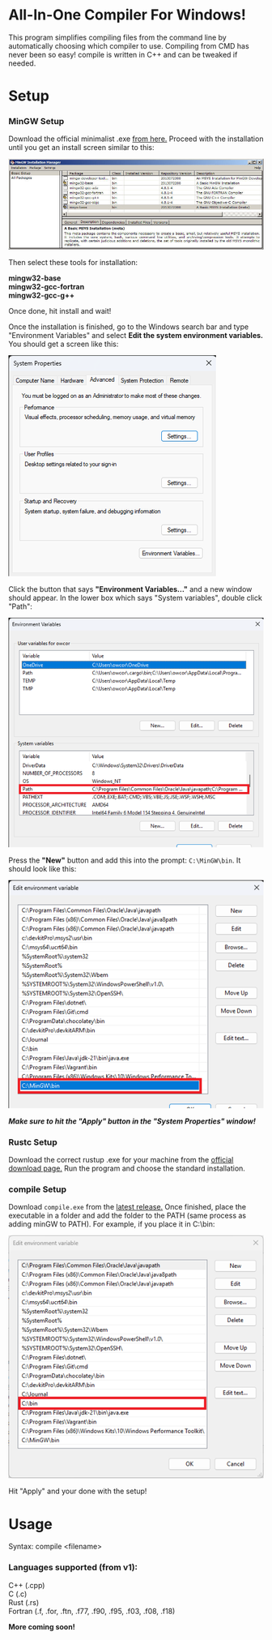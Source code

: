 # All-In-One Compiler For Windows!
This program simplifies compiling files from the command line by automatically choosing which compiler to use. Compiling from CMD has never been so easy! compile is written in C++ and can be tweaked if needed.
# Setup
### MinGW Setup
Download the official minimalist .exe [from here.](https://sourceforge.net/projects/mingw/files/latest/download)  Proceed with the installation until you get an install screen similar to this:  
  
![Banner](screen1.jpg)  

Then select these tools for installation:  
  
**mingw32-base**  
**mingw32-gcc-fortran**  
**mingw32-gcc-g++**  

Once done, hit install and wait!  

Once the installation is finished, go to the Windows search bar and type "Environment Variables" and select **Edit the system environment variables.**  
You should get a screen like this:  

![Banner](screen2.png)  

Click the button that says **"Environment Variables..."** and a new window should appear. In the lower box which says "System variables", double click "Path":   
  
![Banner](screen3.png)  
  
Press the **"New"** button and add this into the prompt: `C:\MinGW\bin`. It should look like this:  
    
![Banner](screen4.png)  
  
***Make sure to hit the "Apply" button in the "System Properties" window!***  

### Rustc Setup
Download the correct rustup .exe for your machine from the [official download page.](https://www.rust-lang.org/tools/install) Run the program and choose the standard installation.  

### compile Setup
Download `compile.exe` from the [latest release.](https://github.com/HudsonGageTaylor/compile/releases/latest) Once finished, place the executable in a folder and add the folder to the PATH (same process as adding minGW to PATH). For example, if you place it in C:\bin:  

![Banner](screen5.png)  

Hit "Apply" and your done with the setup!

# Usage

Syntax: compile \<filename\>

### Languages supported (from v1):
C++ (.cpp)  
C (.c)  
Rust (.rs)  
Fortran (.f, .for, .ftn, .f77, .f90, .f95, .f03, .f08, .f18)  

  
**More coming soon!**
